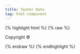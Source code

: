 ```yaml
---
title: footer Date
tag: html-component
---
```


{% highlight html %}
{% raw %}

<div class="footer-date">
   Copyright &copy;
   <script type="text/javascript">
   var d = new Date();document.write(d.getFullYear());
   </script>
</div>

{% endraw %}
{% endhighlight %}